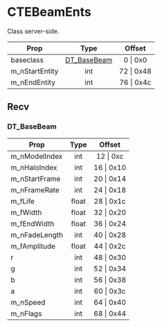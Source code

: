 # CTEBeamEnts
Class server-side.

|Prop|Type|Offset|
|---|:-:|:-:|
|baseclass|[DT_BaseBeam](#DT_BaseBeam)|0 \| 0x0|
|m_nStartEntity|int|72 \| 0x48|
|m_nEndEntity|int|76 \| 0x4c|

## Recv

### DT_BaseBeam

|Prop|Type|Offset|
|---|:-:|:-:|
|m_nModelIndex|int|12 \| 0xc|
|m_nHaloIndex|int|16 \| 0x10|
|m_nStartFrame|int|20 \| 0x14|
|m_nFrameRate|int|24 \| 0x18|
|m_fLife|float|28 \| 0x1c|
|m_fWidth|float|32 \| 0x20|
|m_fEndWidth|float|36 \| 0x24|
|m_nFadeLength|int|40 \| 0x28|
|m_fAmplitude|float|44 \| 0x2c|
|r|int|48 \| 0x30|
|g|int|52 \| 0x34|
|b|int|56 \| 0x38|
|a|int|60 \| 0x3c|
|m_nSpeed|int|64 \| 0x40|
|m_nFlags|int|68 \| 0x44|
